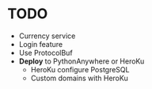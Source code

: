 # TODO
- Currency service
- Login feature
- Use ProtocolBuf
- **Deploy** to PythonAnywhere or HeroKu
  - HeroKu configure PostgreSQL
  - Custom domains with HeroKu
